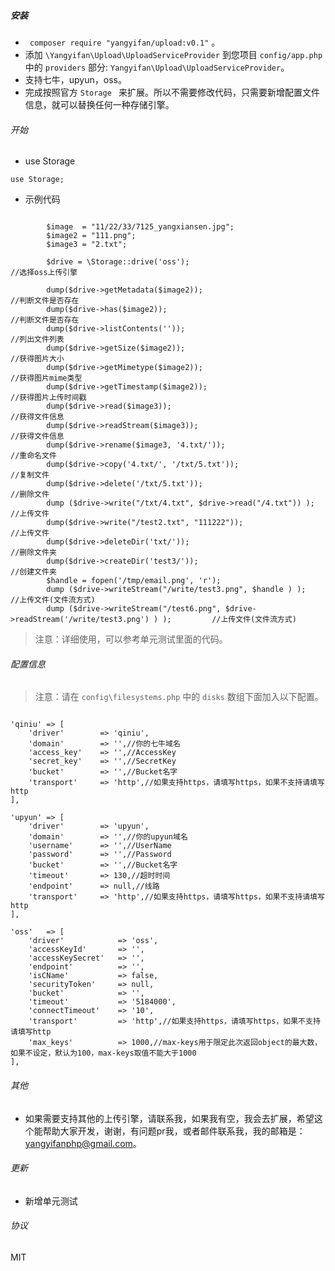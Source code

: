 ##### 安装

* ``` composer require "yangyifan/upload:v0.1"``` 。
* 添加 ``` \Yangyifan\Upload\UploadServiceProvider ``` 到您项目 ```config/app.php``` 中的 ```providers``` 部分: ```Yangyifan\Upload\UploadServiceProvider```。
* 支持七牛，upyun，oss。
* 完成按照官方 ``` Storage  ``` 来扩展。所以不需要修改代码，只需要新增配置文件信息，就可以替换任何一种存储引擎。

###### 开始

*  use Storage

```
use Storage;
```

* 示例代码

```

        $image  = "11/22/33/7125_yangxiansen.jpg";
        $image2 = "111.png";
        $image3 = "2.txt";

        $drive = \Storage::drive('oss');                                                            //选择oss上传引擎

        dump($drive->getMetadata($image2));                                                         //判断文件是否存在
        dump($drive->has($image2));                                                                 //判断文件是否存在
        dump($drive->listContents(''));                                                             //列出文件列表
        dump($drive->getSize($image2));                                                             //获得图片大小
        dump($drive->getMimetype($image2));                                                         //获得图片mime类型
        dump($drive->getTimestamp($image2));                                                        //获得图片上传时间戳
        dump($drive->read($image3));                                                                //获得文件信息
        dump($drive->readStream($image3));                                                          //获得文件信息
        dump($drive->rename($image3, '4.txt/'));                                                    //重命名文件
        dump($drive->copy('4.txt/', '/txt/5.txt'));                                                 //复制文件
        dump($drive->delete('/txt/5.txt'));                                                         //删除文件
        dump ($drive->write("/txt/4.txt", $drive->read("/4.txt")) );                                //上传文件
        dump($drive->write("/test2.txt", "111222"));                                                //上传文件
        dump($drive->deleteDir('txt/'));                                                            //删除文件夹
        dump($drive->createDir('test3/'));                                                          //创建文件夹
        $handle = fopen('/tmp/email.png', 'r');
        dump ($drive->writeStream("/write/test3.png", $handle ) );                                  //上传文件(文件流方式)
        dump ($drive->writeStream("/test6.png", $drive->readStream('/write/test3.png') ) );         //上传文件(文件流方式)

```

>注意：详细使用，可以参考单元测试里面的代码。

###### 配置信息

>注意：请在 ```config\filesystems.php``` 中的 ```disks``` 数组下面加入以下配置。

```

'qiniu' => [
    'driver'        => 'qiniu',
    'domain'        => '',//你的七牛域名
    'access_key'    => '',//AccessKey
    'secret_key'    => '',//SecretKey
    'bucket'        => '',//Bucket名字
    'transport'     => 'http',//如果支持https，请填写https，如果不支持请填写http
],

'upyun' => [
    'driver'        => 'upyun',
    'domain'        => '',//你的upyun域名
    'username'      => '',//UserName
    'password'      => '',//Password
    'bucket'        => '',//Bucket名字
    'timeout'       => 130,//超时时间
    'endpoint'      => null,//线路
    'transport'     => 'http',//如果支持https，请填写https，如果不支持请填写http
],

'oss'	=> [
    'driver'			=> 'oss',
    'accessKeyId'		=> '',
    'accessKeySecret' 	=> '',
    'endpoint'			=> '',
    'isCName'			=> false,
    'securityToken'		=> null,
    'bucket'            => '',
    'timeout'           => '5184000',
    'connectTimeout'    => '10',
    'transport'     	=> 'http',//如果支持https，请填写https，如果不支持请填写http
    'max_keys'          => 1000,//max-keys用于限定此次返回object的最大数，如果不设定，默认为100，max-keys取值不能大于1000
],
```

###### 其他

* 如果需要支持其他的上传引擎，请联系我，如果我有空，我会去扩展，希望这个能帮助大家开发，谢谢，有问题pr我，或者邮件联系我，我的邮箱是：yangyifanphp@gmail.com。

###### 更新

* 新增单元测试

###### 协议

MIT